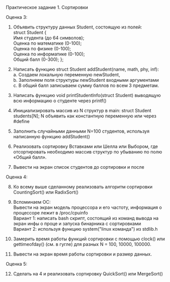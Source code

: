 Практическое задание 1. Сортировки

Оценка 3:
1. Объявить структуру данных Student, состоящую из полей:  
	struct Student {  
	Имя студента (до 64 символов);  
	Оценка по математике (0-100);   
	Оценка по физике (0-100);  
	Оценка по информатике (0-100);  
	Общий балл (0-300);
	};

2. Написать функцию struct Student addStudent(name, math, phy, inf):  
	a. Создаем локальную переменную newStudent,  
	b. Заполняем поля структуры newStudent входными аргументами  
	c. В общий балл записываем сумму баллов по всем 3 предметам.  
3. Написать функцию void printStudentInfo(struct Student) выводящую всю информацию о студенте через printf()  
4. Инициализировать массив из N структур в main: struct Student students[N]; N объявить как константную переменную или через #define  
5. Заполнить случайными данными N=100 студентов, используя написанную функцию addStudent()  
6. Реализовать сортировку Вставками или Шелла или Выбором, где отсортировать необходимо массив структур по убыванию по полю «Общий балл».  
7. Вывести на экран список студентов до сортировки и после  

Оценка 4:  

8. Ко всему выше сделанному реализовать алгоритм сортировки CountingSort() или RadixSort()  

9. Вспоминаем ОС:  
Вывести на экран модель процессора и его частоту, информация о процессоре лежит в /proc/cpuinfo  
Вариант 1: написать bash скрипт, состоящий из команд вывода на экран инфы о проце и запуска бинарника с сортировками  
Вариант 2: используя функцию system("linux команда") из stdlib.h  

10. Замерить время работы функций сортировки с помощью clock() или gettimeofday() (см. в гугле) для разных N = 100, 10000, 100000.  

11. Вывести на экран время работы сортировки и размер данных.


Оценка 5:  

12. Сделать на 4 и реализовать сортировку QuickSort() или MergeSort()
